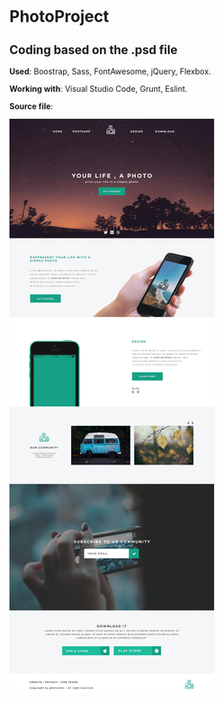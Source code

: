 # PhotoProject
## Coding based on the .psd file</h2>

**Used**: Boostrap, Sass, FontAwesome, jQuery, Flexbox.

**Working with**: Visual Studio Code, Grunt, Eslint.

**Source file**:

![alt text](/sourceimg/photoproject.jpg "PhotoProject - Source psd file")